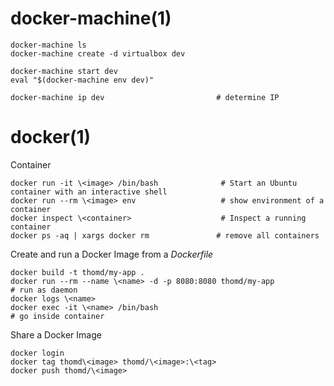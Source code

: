 
# docker-machine(1)

    docker-machine ls
    docker-machine create -d virtualbox dev

    docker-machine start dev
    eval "$(docker-machine env dev)"

    docker-machine ip dev                         # determine IP

# docker(1)

Container

    docker run -it \<image> /bin/bash              # Start an Ubuntu container with an interactive shell
    docker run --rm \<image> env                   # show environment of a container
    docker inspect \<container>                    # Inspect a running container
    docker ps -aq | xargs docker rm               # remove all containers

Create and run a Docker Image from a _Dockerfile_

    docker build -t thomd/my-app .
    docker run --rm --name \<name> -d -p 8080:8080 thomd/my-app            # run as daemon
    docker logs \<name>
    docker exec -it \<name> /bin/bash                                      # go inside container

Share a Docker Image

    docker login
    docker tag thomd\<image> thomd/\<image>:\<tag>
    docker push thomd/\<image>


